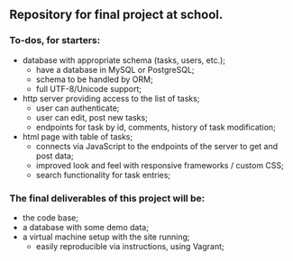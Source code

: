 ## Repository for final project at school.
	
### To-dos, for starters:
- database with appropriate schema (tasks, users, etc.);
  - have a database in MySQL or PostgreSQL;
  - schema to be handled by ORM;
  - full UTF-8/Unicode support;
- http server providing access to the list of tasks;
  - user can authenticate;
  - user can edit, post new tasks;
  - endpoints for task by id, comments, history of task modification;
- html page with table of tasks;
  - connects via JavaScript to the endpoints of the server to get and post data;
  - improved look and feel with responsive frameworks / custom CSS;
  - search functionality for task entries;

### The final deliverables of this project will be:
  - the code base;
  - a database with some demo data;
  - a virtual machine setup with the site running;
    - easily reproducible via instructions, using Vagrant;
